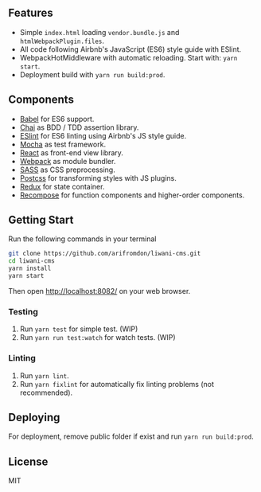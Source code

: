 ## Features

- Simple `index.html` loading `vendor.bundle.js` and `htmlWebpackPlugin.files`.
- All code following Airbnb's JavaScript (ES6) style guide with ESlint.
- WebpackHotMiddleware with automatic reloading. Start with: `yarn start`.
- Deployment build with `yarn run build:prod`.

## Components

- [Babel](https://babeljs.io) for ES6 support.
- [Chai](http://chaijs.com/) as BDD / TDD assertion library.
- [ESlint](http://eslint.org) for ES6 linting using Airbnb's JS style guide.
- [Mocha](https://mochajs.org/) as test framework.
- [React](https://facebook.github.io/react/) as front-end view library.
- [Webpack](https://webpack.github.io) as module bundler.
- [SASS](http://sass-lang.com/) as CSS preprocessing.
- [Postcss](http://postcss.org/) for transforming styles with JS plugins.
- [Redux](http://redux.js.org/) for state container.
- [Recompose](https://github.com/acdlite/recompose/) for function components and higher-order components.

## Getting Start

Run the following commands in your terminal

```bash
git clone https://github.com/arifromdon/liwani-cms.git
cd liwani-cms
yarn install
yarn start
```

Then open [http://localhost:8082/](http://localhost:8082/) on your web browser.

### Testing

1. Run `yarn test` for simple test. (WIP)
2. Run `yarn run test:watch` for watch tests. (WIP)

### Linting

1. Run `yarn lint`.
2. Run `yarn fixlint` for automatically fix linting problems (not recommended).

## Deploying
 
For deployment, remove public folder if exist and run `yarn run build:prod`.

## License

MIT
